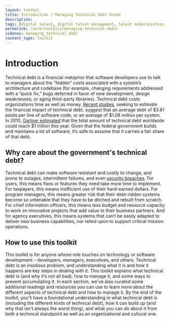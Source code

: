 ```yaml
---
layout: toolkit
title: Introduction | Managing Technical Debt Guide
description:
tags: [digital talent, digital talent management, talent modernization, guide]
permalink: /work/toolkits/managing-technical-debt/
sidenav: managing_technical_debt
content_type: Toolkit
---
```


# Introduction

Technical debt is a financial metaphor that software developers use to talk to managers about the “hidden” costs associated with a system’s architecture and codebase (for example, changing requirements addressed with a “quick fix,” bugs deferred in favor of new development, design weaknesses, or aging third-party libraries). Technical debt costs organizations time as well as money. [Recent studies](http://www.castsoftware.com/research-labs/technical-debt-estimation), seeking to estimate the financial impact of technical debt, suggest that an average debt of $3.61 exists per line of software code, or an average of $1.08 million per system. In 2010, [Gartner estimated](http://www.gartner.com/newsroom/id/1439513) that the total amount of technical debt worldwide could reach $1 trillion this year. Given that the federal government builds and maintains a lot of software, it’s safe to assume that it carries a fair share of that debt.

## Why care about the government's technical debt?

Technical debt can make software resistant and costly to change, and prone to outages, intermittent failures, and even [security breaches](http://www.techrepublic.com/blog/it-security/be-careful-not-to-incur-security-debt/). For users, this means fixes or features they need take more time to implement. For taxpayers, this means inefficient use of their hard-earned dollars. For program managers, this means greater risk that their debt-ridden systems become so untenable that they have to be ditched and rebuilt from scratch. For chief information officers, this means less budget and resource capacity to work on innovative projects that add value to their business partners. And for agency executives, this means systems that can’t be easily adapted to deliver new business capabilities, nor relied upon to support critical mission operations.

## How to use this toolkit

This toolkit is for anyone whose role touches on technology or software development – developers, managers, executives, and others. Technical debt is an insidious problem, and understanding what it is and how it happens are key steps in dealing with it. This toolkit explains what technical debt is (and why it’s not all bad), how to manage it, and some ways to prevent accumulating it. In each section, we've also curated some additional readings and resources you can use to learn more about the different aspects of technical debt and how to manage it. By the end of the toolkit, you'll have a foundational understanding in what technical debt is (including the different kinds of technical debt), how it can build up (and why that isn't always the worst thing), and what you can do about it from both a technical standpoint as well as an organizational and cultural one.
